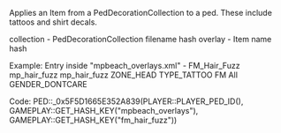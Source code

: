 Applies an Item from a PedDecorationCollection to a ped. These include tattoos and shirt decals.

collection - PedDecorationCollection filename hash
overlay - Item name hash

Example:
Entry inside "mpbeach_overlays.xml" -
<Item>
  <uvPos x="0.500000" y="0.500000" />
  <scale x="0.600000" y="0.500000" />
  <rotation value="0.000000" />
  <nameHash>FM_Hair_Fuzz</nameHash>
  <txdHash>mp_hair_fuzz</txdHash>
  <txtHash>mp_hair_fuzz</txtHash>
  <zone>ZONE_HEAD</zone>
  <type>TYPE_TATTOO</type>
  <faction>FM</faction>
  <garment>All</garment>
  <gender>GENDER_DONTCARE</gender>
  <award />
  <awardLevel />
</Item>

Code:
PED::_0x5F5D1665E352A839(PLAYER::PLAYER_PED_ID(), GAMEPLAY::GET_HASH_KEY("mpbeach_overlays"), GAMEPLAY::GET_HASH_KEY("fm_hair_fuzz"))